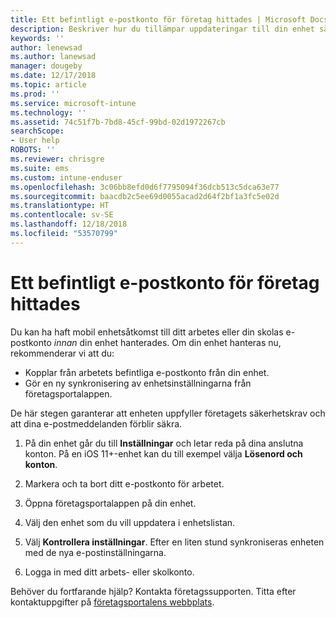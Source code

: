 ```yaml
---
title: Ett befintligt e-postkonto för företag hittades | Microsoft Docs
description: Beskriver hur du tillämpar uppdateringar till din enhet så att du kan komma åt din e-post med arbets- eller skolkontot igen.
keywords: ''
author: lenewsad
ms.author: lanewsad
manager: dougeby
ms.date: 12/17/2018
ms.topic: article
ms.prod: ''
ms.service: microsoft-intune
ms.technology: ''
ms.assetid: 74c51f7b-7bd8-45cf-99bd-02d1972267cb
searchScope:
- User help
ROBOTS: ''
ms.reviewer: chrisgre
ms.suite: ems
ms.custom: intune-enduser
ms.openlocfilehash: 3c06bb8efd0d6f7795094f36dcb513c5dca63e77
ms.sourcegitcommit: baacdb2c5ee69d0055acad2d64f2bf1a3fc5e02d
ms.translationtype: HT
ms.contentlocale: sv-SE
ms.lasthandoff: 12/18/2018
ms.locfileid: "53570799"
---
```

# <a name="an-existing-company-email-account-was-found"></a>Ett befintligt e-postkonto för företag hittades

Du kan ha haft mobil enhetsåtkomst till ditt arbetes eller din skolas e-postkonto *innan* din enhet hanterades. Om din enhet hanteras nu, rekommenderar vi att du:

* Kopplar från arbetets befintliga e-postkonto från din enhet.
* Gör en ny synkronisering av enhetsinställningarna från företagsportalappen.  

De här stegen garanterar att enheten uppfyller företagets säkerhetskrav och att dina e-postmeddelanden förblir säkra.

1.  På din enhet går du till **Inställningar** och letar reda på dina anslutna konton. På en iOS 11+-enhet kan du till exempel välja **Lösenord och konton**.
 
2. Markera och ta bort ditt e-postkonto för arbetet.

3. Öppna företagsportalappen på din enhet.  

4. Välj den enhet som du vill uppdatera i enhetslistan.

5. Välj **Kontrollera inställningar**. Efter en liten stund synkroniseras enheten med de nya e-postinställningarna.

6. Logga in med ditt arbets- eller skolkonto.

Behöver du fortfarande hjälp? Kontakta företagssupporten. Titta efter kontaktuppgifter på [företagsportalens webbplats](https://go.microsoft.com/fwlink/?linkid=2010980).
